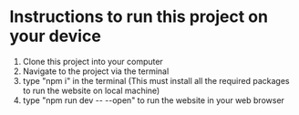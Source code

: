 # Instructions to run this project on your device

1. Clone this project into your computer
2. Navigate to the project via the terminal
3. type "npm i" in the terminal (This must install all the required packages to run the website on local machine)
4. type "npm run dev -- --open" to run the website in your web browser
